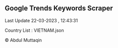 

## Google Trends Keywords Scraper 
 
Last Update 22-03-2023 , 12:43:31

Country List :
VIETNAM.json



© Abdul Muttaqin 
